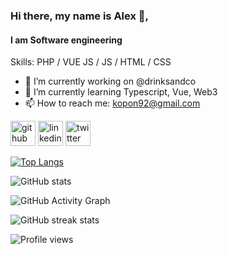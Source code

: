 ### Hi there, my name is Alex 👋,
#### I am Software engineering

Skills: PHP / VUE JS / JS / HTML / CSS

- 🔭 I’m currently working on @drinksandco 
- 🌱 I’m currently learning Typescript, Vue, Web3 
- 📫 How to reach me: kopon92@gmail.com 


[<img src='https://cdn.jsdelivr.net/npm/simple-icons@3.0.1/icons/github.svg' alt='github' height='40'>](https://github.com/kopon92)  [<img src='https://cdn.jsdelivr.net/npm/simple-icons@3.0.1/icons/linkedin.svg' alt='linkedin' height='40'>](https://www.linkedin.com/in/alex-lopez-molano/)  [<img src='https://cdn.jsdelivr.net/npm/simple-icons@3.0.1/icons/twitter.svg' alt='twitter' height='40'>](https://twitter.com/kopon92)  

[![Top Langs](https://github-readme-stats.vercel.app/api/top-langs/?username=kopon92)](https://github.com/anuraghazra/github-readme-stats)

![GitHub stats](https://github-readme-stats.vercel.app/api?username=kopon92&show_icons=true&count_private=true)  

![GitHub Activity Graph](https://activity-graph.herokuapp.com/graph?username=kopon92)  

![GitHub streak stats](https://github-readme-streak-stats.herokuapp.com/?user=kopon92)  

![Profile views](https://gpvc.arturio.dev/kopon92)  